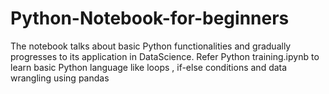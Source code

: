 # Python-Notebook-for-beginners
The notebook talks about basic Python functionalities and gradually progresses to its application in DataScience. 
Refer Python training.ipynb to learn basic Python language like loops , if-else conditions and data wrangling using pandas
